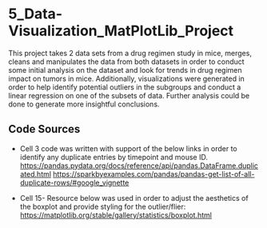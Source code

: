 # 5_Data-Visualization_MatPlotLib_Project

This project takes 2 data sets from a drug regimen study in mice, merges, cleans and manipulates the data from both datasets in order to conduct some initial analysis on the dataset and look for trends in drug regimen impact on tumors in mice. Additionally, visualizations were generated in order to help identify potential outliers in the subgroups and conduct a linear regression on one of the subsets of data. Further analysis could be done to generate more insightful conclusions.

Code Sources
- 

* Cell 3 code was written with support of the below links in order to identify any duplicate entries by timepoint and mouse ID.
https://pandas.pydata.org/docs/reference/api/pandas.DataFrame.duplicated.html
https://sparkbyexamples.com/pandas/pandas-get-list-of-all-duplicate-rows/#google_vignette

* Cell 15- Resource below was used in order to adjust the aesthetics of the boxplot and provide styling for the outlier/flier: 
https://matplotlib.org/stable/gallery/statistics/boxplot.html
